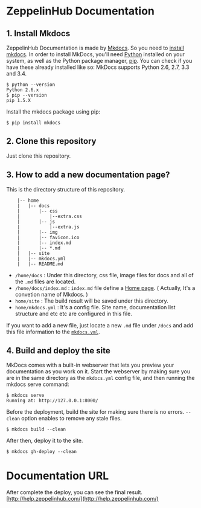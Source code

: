 # ZeppelinHub Documentation

## 1. Install Mkdocs
ZeppelinHub Documentation is made by [Mkdocs](http://www.mkdocs.org/). So you need to [install mkdocs](http://www.mkdocs.org/#installation). In order to install MkDocs, you'll need [Python](https://www.python.org/) installed on your system, as well as the Python package manager, [pip](https://pip.pypa.io/en/stable/). You can check if you have these already installed like so:  MkDocs supports Python 2.6, 2.7, 3.3 and 3.4.

```
$ python --version
Python 2.6.x
$ pip --version
pip 1.5.X
```

Install the mkdocs package using pip:

```
$ pip install mkdocs
```

## 2. Clone this repository
Just clone this repository.

## 3. How to add a new documentation page?
This is the directory structure of this repository.

```
    |-- home
    |   |-- docs
    |       |-- css
    |           |--extra.css
    |       |-- js
    |           |--extra.js
    |       |-- img
    |       |-- favicon.ico
    |       |-- index.md
    |       |-- *.md
    |   |-- site
    |   |-- mkdocs.yml
    |   |-- README.md

```

* `/home/docs` : Under this directory, css file, image files for docs and all of the `.md` files are located.
* `/home/docs/index.md` : `index.md` file define a [Home page](http://nflabs.github.io/zeppelinhub-documentation/). ( Actually, It's a convetion name of Mkdocs. )
* `home/site` : The build result will be saved under this directory.
* `home/mkdocs.yml` : It's a config file. Site name, documentation list structure and etc etc are configured in this file. 

If you want to add a new file, just locate a new `.md` file under `/docs` and add this file information to the <code>[mkdocs.yml](https://github.com/NFLabs/zeppelinhub-documentation/blob/master/mkdocs.yml)</code>.


## 4. Build and deploy the site


MkDocs comes with a built-in webserver that lets you preview your documentation as you work on it. Start the webserver by making sure you are in the same directory as the `mkdocs.yml` config file, and then running the mkdocs serve command:

```
$ mkdocs serve
Running at: http://127.0.0.1:8000/
```

Before the deployment, build the site for making sure there is no errors. `--clean` option enables to remove any stale files.

```
$ mkdocs build --clean
```

After then, deploy it to the site.

```
$ mkdocs gh-deploy --clean
```

# Documentation URL
After complete the deploy, you can see the final result. 
[http://help.zeppelinhub.com/](http://help.zeppelinhub.com/) 

